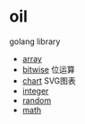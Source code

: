 # oil

golang library

* [array](array/README.md)
* [bitwise](bitwise/README.md) 位运算
* [chart](chart/README.md) SVG图表
* [integer](integer/README.md)
* [random](random/README.md)
* [math](math/README.md)
